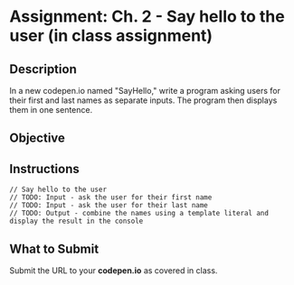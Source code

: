 # Assignment: Ch. 2 - Say hello to the user (in class assignment)

## Description

In a new codepen.io named "SayHello," write a program asking users for their first and last names as separate inputs. The program then displays them in one sentence.

## Objective

## Instructions

```
// Say hello to the user
// TODO: Input - ask the user for their first name
// TODO: Input - ask the user for their last name
// TODO: Output - combine the names using a template literal and display the result in the console
```

## What to Submit

Submit the URL to your **codepen.io** as covered in class.